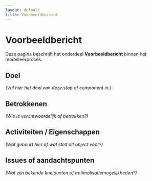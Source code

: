 ```yaml
---
layout: default
title: Voorbeeldbericht
---
```

# Voorbeeldbericht

Deze pagina beschrijft het onderdeel **Voorbeeldbericht** binnen het modelleerproces.

## Doel
*(Vul hier het doel van deze stap of component in.)*

## Betrokkenen
*(Wie is verantwoordelijk of betrokken?)*

## Activiteiten / Eigenschappen
*(Wat gebeurt hier of wat stelt dit object voor?)*

## Issues of aandachtspunten
*(Wat zijn bekende knelpunten of optimalisatiemogelijkheden?)*